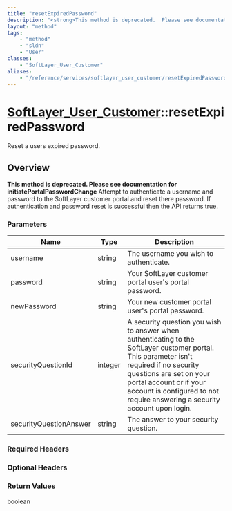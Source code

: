 ```yaml
---
title: "resetExpiredPassword"
description: "<strong>This method is deprecated.  Please see documentation for initiatePortalPasswordChange</strong> Attempt to authen... "
layout: "method"
tags:
    - "method"
    - "sldn"
    - "User"
classes:
    - "SoftLayer_User_Customer"
aliases:
    - "/reference/services/softlayer_user_customer/resetExpiredPassword"
---
```

# [SoftLayer_User_Customer](/reference/services/SoftLayer_User_Customer)::resetExpiredPassword

Reset a users expired password.


## Overview 
<strong>This method is deprecated.  Please see documentation for initiatePortalPasswordChange</strong> Attempt to authenticate a username and password to the SoftLayer customer portal and reset there password. If authentication and password reset is successful then the API returns true. 

### Parameters 
|Name | Type | Description |
| --- | --- | --- |
|username| string| The username you wish to authenticate.|
|password| string| Your SoftLayer customer portal user's portal password.|
|newPassword| string| Your new customer portal user's portal password.|
|securityQuestionId| integer| A security question you wish to answer when authenticating to the SoftLayer customer portal. This parameter isn't required if no security questions are set on your portal account or if your account is configured to not require answering a security account upon login.|
|securityQuestionAnswer| string| The answer to your security question.|


### Required Headers

### Optional Headers

### Return Values
boolean

